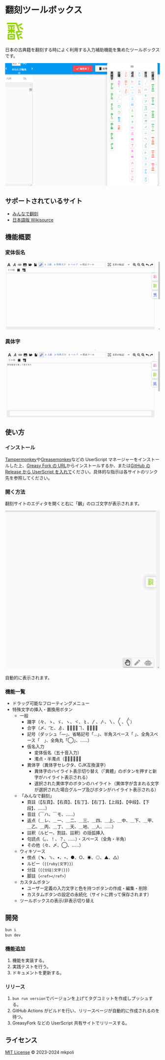 # 翻刻ツールボックス

![ロゴ](./assets/honkoku.png)

日本の古典籍を翻刻する時によく利用する入力補助機能を集めたツールボックスです。

![パネル](./docs/panel.png)

## サポートされているサイト

- [みんなで翻刻](https://honkoku.org/app/)
- [日本語版 Wikisource](https://ja.wikisource.org/)

## 機能概要

### 変体仮名

![変体仮名](./docs/hentaigana.gif)

### 異体字

![異体字](./docs/itaiji.gif)

## 使い方

### インストール

[Tampermonkey](https://www.tampermonkey.net/)や[Greasemonkey](https://www.greasespot.net/)などの UserScript マネージャーをインストールした上、[Greasy Fork の URL](https://greasyfork.org/ja/scripts/512368-honkoku-toolbox/)からインストールするか、または[GitHub の Release から UserScript を入れて](https://github.com/mkpoli/honkoku-toolbox/releases/latest/download/honkoku-toolbox.user.js)ください。具体的な指示は各サイトのリンク先を参照してください。

### 開く方法

翻刻サイトのエディタを開くと右に「飜」のロゴ文字が表示されます。

![開く方法](./docs/open.gif)

自動的に表示されます。

### 機能一覧

- ドラッグ可能なフローティングメニュー
- 特殊文字の挿入・置換用ボタン
  - 一般
    - 踊字（々、ゝ、ゞ、ヽ、ヾ、〻、〳、〴、〵、〱、〲）
    - 合字（〆、 ͡と、ゟ、𬼂、𬻿、ヿ、𪜈、𬼀）
    - 記号（ダッシュ「—」、省略記号「…」、半角スペース「 」、全角スペース「　」、全角丸「◯」、……）
    - 仮名入力
      - 変体仮名（五十音入力）
      - 濁点・半濁点（◌゙、◌゚）
    - 異体字（異体字セレクタ、CJK互換漢字）
      - 異体字のハイライト表示切り替え（「異體」のボタンを押すと新字がハイライト表示される）
      - 選択された異体字のボタンのハイライト（異体字が含まれる文字が選択された場合グループ及びボタンがハイライト表示される）
  - 「みんなで翻刻」
    - 頁註（【左頁】、【右頁】、【左丁】、【右丁】、【上段】、【中段】、【下段】、……）
    - 音註（￣ハ、￣モ、……）
    - 返点（＿レ、＿一、＿二、＿三、＿四、＿上、＿中、＿下、＿甲、＿乙、＿丙、＿丁、＿天、＿地、＿人、……）
    - 註釈（ルビー、割註、註釈）の括弧挿入
    - 句読点（。、！、？、……）・スペース（全角・半角）
    - その他（々、〆、◯、……）
  - ウィキソース
    - 傍点（﹅、﹆、•、◦、●、○、◉、◎、▲、△）
    - ルビー（`{{ruby|文字}}`）
    - 分註（`{{分註|文字|}}`）
    - 脚註（`<ref></ref>`）
  - カスタムボタン
    - ユーザー定義の入力文字と色を持つボタンの作成・編集・削除
    - カスタムボタンの設定の永続化（サイトに跨って保存されます）
  - ツールボックスの表示/非表示切り替え

## 開発

```bash
bun i
bun dev
```

### 機能追加

1. 機能を実装する。
2. 実践テストを行う。
3. ドキュメントを更新する。

### リリース

1. `bun run version`でバージョンを上げてタグコミットを作成しプッシュする。
2. GitHub Actions がビルドを行い、リリースページが自動的に作成されるのを待つ。
3. GreasyFork などの UserScript 共有サイトでリリースする。

## ライセンス

[MIT License](LICENSE) © 2023-2024 mkpoli
